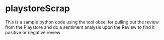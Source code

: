 # playstoreScrap
This is a sample python code using the tool obsei for pulling out the review from the Playstore and do a sentiment analysis upon the Review to find it positive or negative review
